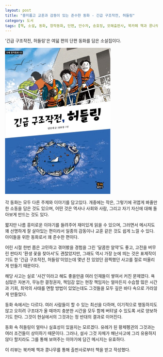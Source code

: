 ```yaml
---
layout: post
title: "흥미롭고 교훈과 감동이 있는 준수한 동화 - 긴급 구조작전, 허들링"
category: 도서
tags: [책, 소설, 동화, 창작동화, 단편, 안수자, 송효정, 모해출판사, 북카페 책과 콩나무, 서평]
---
```


'긴급 구조작전, 허들링'은
여덟 편의 단편 동화를 담은 소설집이다.

![표지](/images/emergency-rescue-operation-huddling-book-h480.jpg)

각 동화는 모두 다른 주제와 이야기를 담고있다.
개중에는 작은, 그렇기에 귀엽게 봐줄만한 소동을 담은 것도 있으며,
어떤 것은 역사나 사회와 사람, 그리고 자기 자신에 대해 돌아보게 만드는 것도 있다.

짧지만 나름 흥미로운 이야기를 들려주어 재미있게 읽을 수 있으며,
그러면서 메시지도 꽤 선명하게 잘 살아있는 편이라서 일종의 감동이나 교훈 같은 것도 쉽게 느낄 수 있다.
아이들을 위한 동화로서 꽤 준수한 편이다.

어린 시절 한번 쯤은 고민하고 겪어봤을 경험을 그린 '달콤한 알약'도 좋고,
고전을 버무린 판타지 '환생 꽃을 찾아서'도 괜찮았지만,
그래도 역시 가장 눈에 띄는 것은 표제작이기도 한 '긴급 구조작전, 허들링'이었는데
몇년 전 있었던 끔찍했던 사고를 절로 떠올리게 만들기 때문이다.

해당 사고는 실로 '사건'이라고 해도 좋을만큼 여러 인재들이 쌓여서 커진 문제였다.
욕심많은 자본가, 무능한 결정권자, 책임감 없는 현장 책임자는
얼마든지 수습할 많은 시간과 기회,
최악의 사태를 면할 방법이 있었는데도
그것들을 모두 깊은 바다 속으로 가라않게 만들었다.

동화 속에서는 다르다.
여러 사람들이 할 수 있는 최선을 다하며,
이기적으로 행동하지도 않고
오히려 구조대가 올 때까지 충분한 시간을 모두 함께 버텨낼 수 있도록 서로 양보하기도 한다.
그것이 현실에서의 그것과는 정 반대의 결과로 이어진다.

동화 속 허들링이 얼마나 실효성이 있을지는 모르겠다.
유례가 된 황제펭귄의 그것과는 여러 조건들이 상이하기 때문이다.
그러나, 설사 그것 자체가 해난사고에 그리 유용하지 않다 할지라도
그를 통해 보여주는 이야기에 담긴 메시지는 유효하다.



<div class="im im-info">
이 리뷰는 북카페 책과 콩나무를 통해 출판사로부터 책을 받고 작성했다.
</div>
